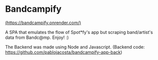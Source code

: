 # Bandcampify
[(https://bandcampify.onrender.com/)](https://bandcampify.onrender.com/)

A SPA that emulates the flow of Spot*fy's app but scraping band/artist's data from Bandc@mp.
Enjoy! :)

The Backend was made using Node and Javascript.
(Backend code: https://github.com/pablojacosta/bandcampify-app-back)

